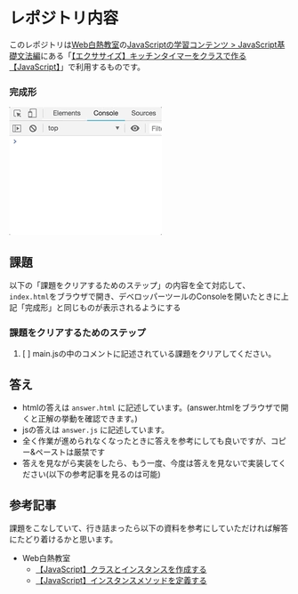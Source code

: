 # レポジトリ内容

このレポジトリは[Web白熱教室](https://tsuyopon.xyz/)の[JavaScriptの学習コンテンツ > JavaScript基礎文法編](https://tsuyopon.xyz/learning-contents/web-dev/javascript/javascript-grammar/)にある「[【エクササイズ】キッチンタイマーをクラスで作る【JavaScript】](https://tsuyopon.xyz/learning-contents/web-dev/javascript/javascript-grammar/js_excercise_for_grammar_part_15/)」で利用するものです。


### 完成形

![完成形](./images/assignment.gif)

## 課題

以下の「課題をクリアするためのステップ」の内容を全て対応して、`index.html`をブラウザで開き、デベロッパーツールのConsoleを開いたときに上記「完成形」と同じものが表示されるようにする

### 課題をクリアするためのステップ

1. [ ] main.jsの中のコメントに記述されている課題をクリアしてください。

## 答え

- htmlの答えは `answer.html` に記述しています。(answer.htmlをブラウザで開くと正解の挙動を確認できます。)
- jsの答えは `answer.js` に記述しています。
- 全く作業が進められなくなったときに答えを参考にしても良いですが、コピー&ペーストは厳禁です
- 答えを見ながら実装をしたら、もう一度、今度は答えを見ないで実装してください(以下の参考記事を見るのは可能)

## 参考記事

課題をこなしていて、行き詰まったら以下の資料を参考にしていただければ解答にたどり着けるかと思います。


- Web白熱教室
  - [【JavaScript】クラスとインスタンスを作成する](https://tsuyopon.xyz/learning-contents/web-dev/javascript/javascript-grammar/how-to-create-classes-and-instances-in-js/)
  - [【JavaScript】インスタンスメソッドを定義する](https://tsuyopon.xyz/learning-contents/web-dev/javascript/javascript-grammar/how-to-implement-instance-methods-in-js/)
